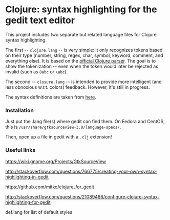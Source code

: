 # Clojure: syntax highlighting for the gedit text editor

This project includes two separate but related language files for
Clojure syntax highlighting.

The first -- `clojure.lang` -- is very simple: it only recognizes tokens
based on their type (number, string, regex, char, symbol, keyword, comment,
and everything else).  It is based on the 
[official Clojure parser](https://github.com/clojure/clojure/blob/master/src/jvm/clojure/lang/LispReader.java).
The goal is to show the tokenization -- even when the token would later be
rejected as invalid (such as `8abc` or `\abc`).

The second -- `closure.lang` -- is intended to provide more intelligent
(and less obnoxious w.r.t. colors) feedback.  However, it's still in progress.

The syntax definitions are taken from [here](https://github.com/mattfenwick/clolint-js).


### Installation

Just put the .lang file(s) where gedit can find them.
On Fedora and CentOS, this is `/usr/share/gtksourceview-3.0/language-specs/`.

Then, open up a file in gedit with a `.clj` extension!


### Useful links

https://wiki.gnome.org/Projects/GtkSourceView

http://stackoverflow.com/questions/766775/creating-your-own-syntax-highlighting-in-gedit

https://github.com/mitko/clojure_for_gedit

http://stackoverflow.com/questions/21089486/configure-clojure-syntax-highlighting-for-gedit

def.lang for list of default styles

